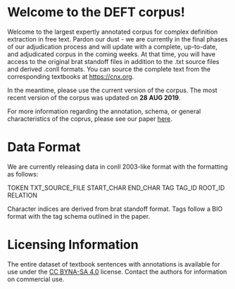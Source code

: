 # Welcome to the DEFT corpus!
Welcome to the largest expertly annotated corpus for complex definition extraction in free text. Pardon our dust - we are currently in the final phases of our adjudication process and will update with a complete, up-to-date, and adjudicated corpus in the coming weeks. At that time, you will have access to the original brat standoff files in addition to the .txt source files and derived .conll formats. You can source the complete text from the corresponding textbooks at <https://cnx.org>.

In the meantime, please use the current version of the corpus.
The most recent version of the corpus was updated on **28 AUG 2019**.

For more information regarding the annotation, schema, or general characteristics of the coprus, please see our paper [here](https://sigann.github.io/LAW-XIII-2019/pdf/W19-4015.pdf).
  
# Data Format
We are currently releasing data in conll 2003-like format with the formatting as follows:

TOKEN TXT_SOURCE_FILE START_CHAR END_CHAR TAG TAG_ID ROOT_ID RELATION

Character indices are derived from brat standoff format. Tags follow a BIO format with the tag schema outlined in the paper.

# Licensing Information
The entire dataset of textbook sentences with annotations is available for use under the [CC BYNA-SA 4.0](https://creativecommons.org/licenses/by-nc-sa/4.0/legalcode) license. Contact the authors for information on commercial use.

